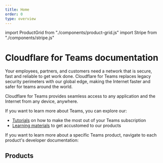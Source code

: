 ```yaml
---
title: Home
order: 0
type: overview
---
```


import ProductGrid from "./components/product-grid.js"
import Stripe from "./components/stripe.js"

<ContentColumn>

# Cloudflare for Teams documentation

Your employees, partners, and customers need a network that is secure, fast and reliable to get work done. Cloudflare for Teams replaces legacy security perimeters with our global edge, making the Internet faster and safer for teams around the world.

Cloudflare for Teams provides seamless access to any application and the Internet from any device, anywhere. 

If you want to learn more about Teams, you can explore our:

* [Tutorials](/tutorials) on how to make the most out of your Teams subscription
* [Learning materials](/learning) to get accustomed to our products

If you want to learn more about a specific Teams product, navigate to each product's developer documentation:

<Stripe>

## Products
</Stripe>


<TableWrap>

<ProductGrid/>

</TableWrap>

</ContentColumn>
